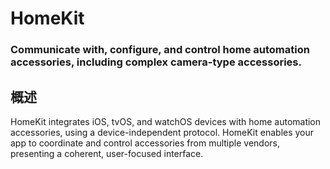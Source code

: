 # HomeKit
### Communicate with, configure, and control home automation accessories, including complex camera-type accessories.
## 概述
HomeKit integrates iOS, tvOS, and watchOS devices with home automation accessories, using a device-independent protocol. HomeKit enables your app to coordinate and control accessories from multiple vendors, presenting a coherent, user-focused interface.
